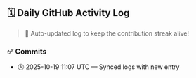 ## 🗓️ Daily GitHub Activity Log

> 🤖 Auto-updated log to keep the contribution streak alive!

### ✅ Commits

- 🕒 2025-10-19 11:07 UTC — Synced logs with new entry

